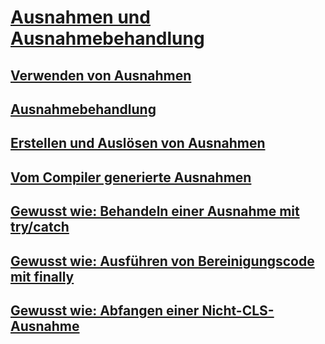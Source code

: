 # [Ausnahmen und Ausnahmebehandlung](index.md)
## [Verwenden von Ausnahmen](using-exceptions.md)
## [Ausnahmebehandlung](exception-handling.md)
## [Erstellen und Auslösen von Ausnahmen](creating-and-throwing-exceptions.md)
## [Vom Compiler generierte Ausnahmen](compiler-generated-exceptions.md)
## [Gewusst wie: Behandeln einer Ausnahme mit try/catch](how-to-handle-an-exception-using-try-catch.md)
## [Gewusst wie: Ausführen von Bereinigungscode mit finally](how-to-execute-cleanup-code-using-finally.md)
## [Gewusst wie: Abfangen einer Nicht-CLS-Ausnahme](how-to-catch-a-non-cls-exception.md)
